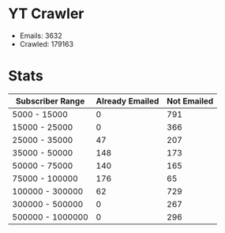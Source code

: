 # YT Crawler
- Emails: 3632
- Crawled: 179163

# Stats
| Subscriber Range  | Already Emailed | Not Emailed |
|-------|-------|-------|
| 5000 - 15000 | 0 | 791 |
| 15000 - 25000 | 0 | 366 |
| 25000 - 35000 | 47 | 207 |
| 35000 - 50000 | 148 | 173 |
| 50000 - 75000 | 140 | 165 |
| 75000 - 100000 | 176 | 65 |
| 100000 - 300000 | 62 | 729 |
| 300000 - 500000 | 0 | 267 |
| 500000 - 1000000 | 0 | 296 |
